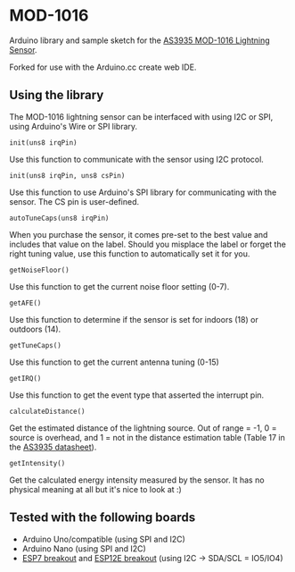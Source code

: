 # MOD-1016 #

Arduino library and sample sketch for the <a href="http://www.embeddedadventures.com/as3935_lightning_sensor_module_mod-1016.html">AS3935 MOD-1016 Lightning Sensor</a>.

Forked for use with the Arduino.cc create web IDE.

## Using the library ##
The MOD-1016 lightning sensor can be interfaced with using I2C or SPI, using Arduino's Wire or SPI library.

	init(uns8 irqPin)

Use this function to communicate with the sensor using I2C protocol. 

	init(uns8 irqPin, uns8 csPin)
Use this function to use Arduino's SPI library for communicating with the sensor. The CS pin is user-defined.

	autoTuneCaps(uns8 irqPin)
When you purchase the sensor, it comes pre-set to the best value and includes that value on the label. Should you misplace the label or forget the right tuning value, use this function to automatically set it for you.

	getNoiseFloor()	
Use this function to get the current noise floor setting (0-7).

	getAFE()
Use this function to determine if the sensor is set for indoors (18) or outdoors (14).

	getTuneCaps()
Use this function to get the current antenna tuning (0-15) 

	getIRQ()
Use this function to get the event type that asserted the interrupt pin.

	calculateDistance()
Get the estimated distance of the lightning source. Out of range = -1, 0 = source is overhead, and 1 = not in the distance estimation table (Table 17 in the <a href="https://www.embeddedadventures.com/datasheets/AS3935_Datasheet_EN_v2.pdf">AS3935 datasheet</a>). 

	getIntensity()
Get the calculated energy intensity measured by the sensor. It has no physical meaning at all but it's nice to look at :)

## Tested with the following boards ##
- Arduino Uno/compatible (using SPI and I2C)
- Arduino Nano (using SPI and I2C)
- <a href="https://www.embeddedadventures.com/esp8266_wifi_module_wrl-esp7.html">ESP7 breakout</a> and <a href="https://www.embeddedadventures.com/esp8266_wifi_module_wrl-esp12e.html">ESP12E breakout</a> (using I2C -> SDA/SCL = IO5/IO4)

